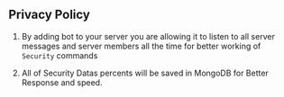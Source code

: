 ## Privacy Policy

1. By adding bot to your server you are allowing it to listen to all server messages and server members all the time for better working of `Security` commands 

2. All of Security Datas  percents will be saved in MongoDB for Better Response and speed.

